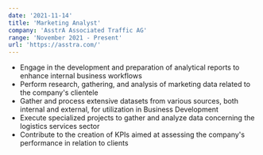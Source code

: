 ```yaml
---
date: '2021-11-14'
title: 'Marketing Analyst'
company: 'AsstrA Associated Traffic AG'
range: 'November 2021 - Present'
url: 'https://asstra.com/'
---
```


- Engage in the development and preparation of analytical reports to enhance internal business workflows
- Perform research, gathering, and analysis of marketing data related to the company's clientele
- Gather and process extensive datasets from various sources, both internal and external, for utilization in Business Development
- Execute specialized projects to gather and analyze data concerning the logistics services sector
- Contribute to the creation of KPIs aimed at assessing the company's performance in relation to clients



